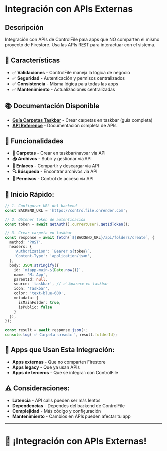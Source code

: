 # Integración con APIs Externas

## Descripción
Integración con APIs de ControlFile para apps que NO comparten el mismo proyecto de Firestore. Usa las APIs REST para interactuar con el sistema.

## 🚀 Características

- ✅ **Validaciones** - ControlFile maneja la lógica de negocio
- ✅ **Seguridad** - Autenticación y permisos centralizados
- ✅ **Consistencia** - Misma lógica para todas las apps
- ✅ **Mantenimiento** - Actualizaciones centralizadas

## 📚 Documentación Disponible

- **[Guía Carpetas Taskbar](./GUIA_CARPETAS_TASKBAR.md)** - Crear carpetas en taskbar (guía completa)
- **[API Reference](../../API_REFERENCE.md)** - Documentación completa de APIs

## 🎯 Funcionalidades

- **📁 Carpetas** - Crear en taskbar/navbar via API
- **📤 Archivos** - Subir y gestionar via API
- **🔗 Enlaces** - Compartir y descargar via API
- **🔍 Búsqueda** - Encontrar archivos via API
- **👥 Permisos** - Control de acceso via API

## 🚀 **Inicio Rápido:**

```typescript
// 1. Configurar URL del backend
const BACKEND_URL = 'https://controlfile.onrender.com';

// 2. Obtener token de autenticación
const token = await getAuth().currentUser?.getIdToken();

// 3. Crear carpeta en taskbar
const response = await fetch(`${BACKEND_URL}/api/folders/create`, {
  method: 'POST',
  headers: {
    'Authorization': `Bearer ${token}`,
    'Content-Type': 'application/json',
  },
  body: JSON.stringify({
    id: `miapp-main-${Date.now()}`,
    name: 'Mi App',
    parentId: null,
    source: 'taskbar', // ✅ Aparece en taskbar
    icon: 'Taskbar',
    color: 'text-blue-600',
    metadata: {
      isMainFolder: true,
      isPublic: false
    }
  }),
});

const result = await response.json();
console.log('✅ Carpeta creada:', result.folderId);
```

## 🎯 **Apps que Usan Esta Integración:**

- **Apps externas** - Que no comparten Firestore
- **Apps legacy** - Que ya usan APIs
- **Apps de terceros** - Que se integran con ControlFile

## ⚠️ **Consideraciones:**

- **Latencia** - API calls pueden ser más lentos
- **Dependencias** - Dependes del backend de ControlFile
- **Complejidad** - Más código y configuración
- **Mantenimiento** - Cambios en APIs pueden afectar tu app

---

# 🔌 **¡Integración con APIs Externas!**



